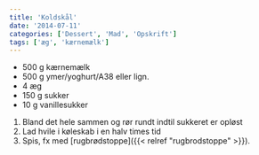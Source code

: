 ```yaml
---
title: 'Koldskål'
date: '2014-07-11'
categories: ['Dessert', 'Mad', 'Opskrift']
tags: ['æg', 'kærnemælk']
---
```


* 500 g kærnemælk
* 500 g ymer/yoghurt/A38 eller lign.
* 4 æg
* 150 g sukker
* 10 g vanillesukker

1. Bland det hele sammen og rør rundt indtil sukkeret er opløst
2. Lad hvile i køleskab i en halv times tid
3. Spis, fx med [rugbrødstoppe]({{< relref "rugbrodstoppe" >}}).
